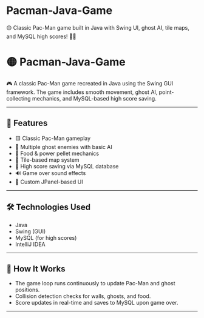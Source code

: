 # Pacman-Java-Game
🟡 Classic Pac-Man game built in Java with Swing UI, ghost AI, tile maps, and MySQL high scores! 👻🍒

# 🟡 Pacman-Java-Game

🎮 A classic Pac-Man game recreated in Java using the Swing GUI framework. The game includes smooth movement, ghost AI, point-collecting mechanics, and MySQL-based high score saving.

---

## 🚀 Features

- 🟨 Classic Pac-Man gameplay
- 👻 Multiple ghost enemies with basic AI
- 🍒 Food & power pellet mechanics
- 🧱 Tile-based map system
- 💾 High score saving via MySQL database
- 🔊 Game over sound effects
- 🎨 Custom JPanel-based UI

---

## 🛠️ Technologies Used

- Java
- Swing (GUI)
- MySQL (for high scores)
- IntelliJ IDEA

---

## 🧠 How It Works

- The game loop runs continuously to update Pac-Man and ghost positions.
- Collision detection checks for walls, ghosts, and food.
- Score updates in real-time and saves to MySQL upon game over.

---

